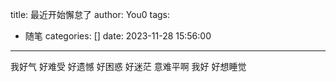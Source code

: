 title: 最近开始懈怠了
author: You0
tags:
  - 随笔
categories: []
date: 2023-11-28 15:56:00
---
我好气
好难受
好遗憾
好困惑
好迷茫
意难平啊
我好
好想睡觉




